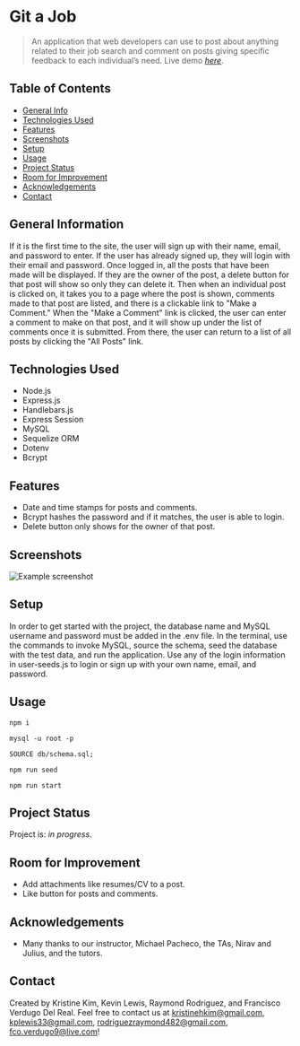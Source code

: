 # Git a Job
> An application that web developers can use to post about anything related to their job search and comment on posts giving specific feedback to each individual’s need.
> Live demo [_here_](https://murmuring-sierra-21351-123e19ae1f23.herokuapp.com/login). <!-- If you have the project hosted somewhere, include the link here. -->

## Table of Contents
* [General Info](#general-information)
* [Technologies Used](#technologies-used)
* [Features](#features)
* [Screenshots](#screenshots)
* [Setup](#setup)
* [Usage](#usage)
* [Project Status](#project-status)
* [Room for Improvement](#room-for-improvement)
* [Acknowledgements](#acknowledgements)
* [Contact](#contact)
<!-- * [License](#license) -->


## General Information
If it is the first time to the site, the user will sign up with their name, email, and password to enter.  If the user has already signed up, they will login with their email and password.  Once logged in, all the posts that have been made will be displayed.  If they are the owner of the post, a delete button for that post will show so only they can delete it.  Then when an individual post is clicked on, it takes you to a page where the post is shown, comments made to that post are listed, and there is a clickable link to "Make a Comment."  When the "Make a Comment" link is clicked, the user can enter a comment to make on that post, and it will show up under the list of comments once it is submitted.  From there, the user can return to a list of all posts by clicking the "All Posts" link.
<!-- You don't have to answer all the questions - just the ones relevant to your project. -->


## Technologies Used
- Node.js
- Express.js
- Handlebars.js
- Express Session
- MySQL
- Sequelize ORM
- Dotenv
- Bcrypt


## Features
- Date and time stamps for posts and comments.
- Bcrypt hashes the password and if it matches, the user is able to login.
- Delete button only shows for the owner of that post.


## Screenshots
![Example screenshot](./img/screenshot.png)
<!-- If you have screenshots you'd like to share, include them here. -->


## Setup
In order to get started with the project, the database name and MySQL username and password must be added in the .env file.  In the terminal, use the commands to invoke MySQL, source the schema, seed the database with the test data, and run the application.  Use any of the login information in user-seeds.js to login or sign up with your own name, email, and password.


## Usage

`npm i`

`mysql -u root -p`

`SOURCE db/schema.sql;`

`npm run seed`

`npm run start` 


## Project Status
Project is: _in progress_.


## Room for Improvement
- Add attachments like resumes/CV to a post.
- Like button for posts and comments.


## Acknowledgements
- Many thanks to our instructor, Michael Pacheco, the TAs, Nirav and Julius, and the tutors.


## Contact
Created by Kristine Kim, Kevin Lewis, Raymond Rodriguez, and Francisco Verdugo Del Real.  Feel free to contact us at kristinehkim@gmail.com, kplewis33@gmail.com, rodriguezraymond482@gmail.com, fco.verdugo9@live.com!


<!-- Optional -->
<!-- ## License -->
<!-- This project is open source and available under the [... License](). -->

<!-- You don't have to include all sections - just the one's relevant to your project -->
